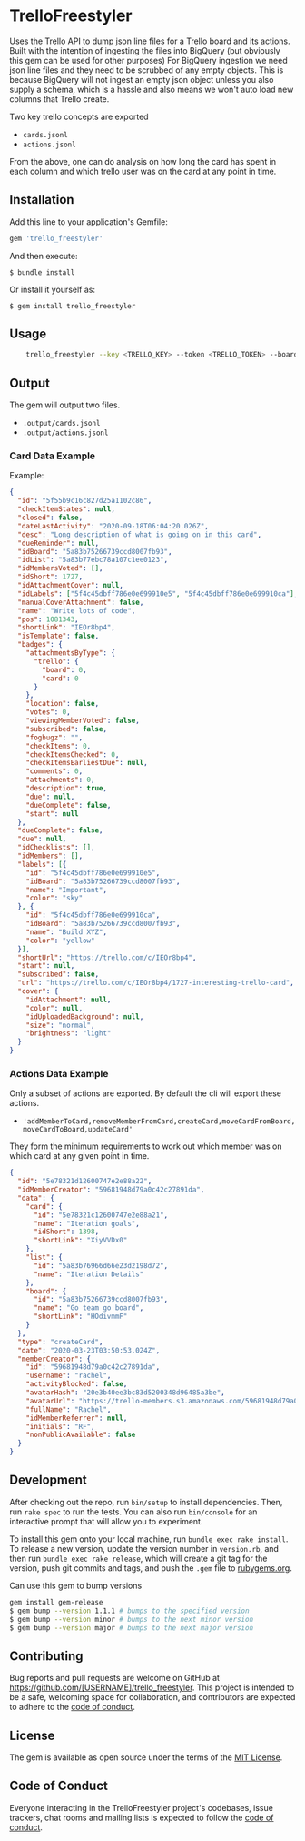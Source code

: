 # TrelloFreestyler

Uses the Trello API to dump json line files for a Trello board and its actions.
Built with the intention of ingesting the files into BigQuery (but obviously this gem can be used for other purposes)
For BigQuery ingestion we need json line files and they need to be scrubbed of any empty objects.
This is because BigQuery will not ingest an empty json object unless you also supply a schema, which is a hassle and also means we won't auto load new columns that Trello create.

Two key trello concepts are exported
- `cards.jsonl`
- `actions.jsonl`

From the above, one can do analysis on how long the card has spent in each column and which trello user was on the card at any point in time.

## Installation

Add this line to your application's Gemfile:

```ruby
gem 'trello_freestyler'
```

And then execute:

    $ bundle install

Or install it yourself as:

    $ gem install trello_freestyler

## Usage

```bash
    trello_freestyler --key <TRELLO_KEY> --token <TRELLO_TOKEN> --board_id <TRELLO_BOARD_ID>
```

## Output

The gem will output two files.

- `.output/cards.jsonl`
- `.output/actions.jsonl`

### Card Data Example

Example:
```json
{
  "id": "5f55b9c16c827d25a1102c86",
  "checkItemStates": null,
  "closed": false,
  "dateLastActivity": "2020-09-18T06:04:20.026Z",
  "desc": "Long description of what is going on in this card",
  "dueReminder": null,
  "idBoard": "5a83b75266739ccd8007fb93",
  "idList": "5a83b77ebc78a107c1ee0123",
  "idMembersVoted": [],
  "idShort": 1727,
  "idAttachmentCover": null,
  "idLabels": ["5f4c45dbff786e0e699910e5", "5f4c45dbff786e0e699910ca"],
  "manualCoverAttachment": false,
  "name": "Write lots of code",
  "pos": 1081343,
  "shortLink": "IEOr8bp4",
  "isTemplate": false,
  "badges": {
    "attachmentsByType": {
      "trello": {
        "board": 0,
        "card": 0
      }
    },
    "location": false,
    "votes": 0,
    "viewingMemberVoted": false,
    "subscribed": false,
    "fogbugz": "",
    "checkItems": 0,
    "checkItemsChecked": 0,
    "checkItemsEarliestDue": null,
    "comments": 0,
    "attachments": 0,
    "description": true,
    "due": null,
    "dueComplete": false,
    "start": null
  },
  "dueComplete": false,
  "due": null,
  "idChecklists": [],
  "idMembers": [],
  "labels": [{
    "id": "5f4c45dbff786e0e699910e5",
    "idBoard": "5a83b75266739ccd8007fb93",
    "name": "Important",
    "color": "sky"
  }, {
    "id": "5f4c45dbff786e0e699910ca",
    "idBoard": "5a83b75266739ccd8007fb93",
    "name": "Build XYZ",
    "color": "yellow"
  }],
  "shortUrl": "https://trello.com/c/IEOr8bp4",
  "start": null,
  "subscribed": false,
  "url": "https://trello.com/c/IEOr8bp4/1727-interesting-trello-card",
  "cover": {
    "idAttachment": null,
    "color": null,
    "idUploadedBackground": null,
    "size": "normal",
    "brightness": "light"
  }
}
```

### Actions Data Example

Only a subset of actions are exported.
By default the cli will export these actions.
- `'addMemberToCard,removeMemberFromCard,createCard,moveCardFromBoard,moveCardToBoard,updateCard'`

They form the minimum requirements to work out which member was on which card at any given point in time.

```json
{
  "id": "5e78321d12600747e2e88a22",
  "idMemberCreator": "59681948d79a0c42c27891da",
  "data": {
    "card": {
      "id": "5e78321c12600747e2e88a21",
      "name": "Iteration goals",
      "idShort": 1398,
      "shortLink": "XiyVVDx0"
    },
    "list": {
      "id": "5a83b76966d66e23d2198d72",
      "name": "Iteration Details"
    },
    "board": {
      "id": "5a83b75266739ccd8007fb93",
      "name": "Go team go board",
      "shortLink": "HOdivmmF"
    }
  },
  "type": "createCard",
  "date": "2020-03-23T03:50:53.024Z",
  "memberCreator": {
    "id": "59681948d79a0c42c27891da",
    "username": "rachel",
    "activityBlocked": false,
    "avatarHash": "20e3b40ee3bc83d5200348d96485a3be",
    "avatarUrl": "https://trello-members.s3.amazonaws.com/59681948d79a0c42c27891da/20e3b40ee3bc83",
    "fullName": "Rachel",
    "idMemberReferrer": null,
    "initials": "RF",
    "nonPublicAvailable": false
  }
}
```

## Development

After checking out the repo, run `bin/setup` to install dependencies. Then, run `rake spec` to run the tests. You can also run `bin/console` for an interactive prompt that will allow you to experiment.

To install this gem onto your local machine, run `bundle exec rake install`. To release a new version, update the version number in `version.rb`, and then run `bundle exec rake release`, which will create a git tag for the version, push git commits and tags, and push the `.gem` file to [rubygems.org](https://rubygems.org).

Can use this gem to bump versions
```bash
gem install gem-release
$ gem bump --version 1.1.1 # bumps to the specified version
$ gem bump --version minor # bumps to the next minor version
$ gem bump --version major # bumps to the next major version
```

## Contributing

Bug reports and pull requests are welcome on GitHub at https://github.com/[USERNAME]/trello_freestyler. This project is intended to be a safe, welcoming space for collaboration, and contributors are expected to adhere to the [code of conduct](https://github.com/[USERNAME]/trello_freestyler/blob/master/CODE_OF_CONDUCT.md).


## License

The gem is available as open source under the terms of the [MIT License](https://opensource.org/licenses/MIT).

## Code of Conduct

Everyone interacting in the TrelloFreestyler project's codebases, issue trackers, chat rooms and mailing lists is expected to follow the [code of conduct](https://github.com/[USERNAME]/trello_freestyler/blob/master/CODE_OF_CONDUCT.md).
